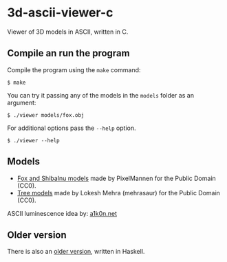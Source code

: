 # 3d-ascii-viewer-c

Viewer of 3D models in ASCII, written in C.

## Compile an run the program

Compile the program using the `make` command:

```
$ make
```

You can try it passing any of the models in the `models` folder as an argument:

```
$ ./viewer models/fox.obj
```

For additional options pass the `--help` option.

```
$ ./viewer --help
```

## Models

* [Fox and ShibaInu models](https://opengameart.org/content/fox-and-shiba) made by PixelMannen for the Public Domain (CC0).
* [Tree models](https://opengameart.org/content/fox-trees-pack) made by Lokesh Mehra (mehrasaur) for the Public Domain (CC0).

ASCII luminescence idea by: [a1k0n.net](https://www.a1k0n.net/2011/07/20/donut-math.html)

## Older version

There is also an [older version](https://github.com/autopawn/3d-ascii-viewer-haskell), written in Haskell.

